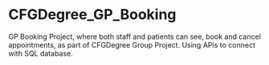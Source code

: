# CFGDegree_GP_Booking
GP Booking Project, where both staff and patients can see, book and cancel appointments, as part of CFGDegree Group Project. Using APIs to connect with SQL database.
